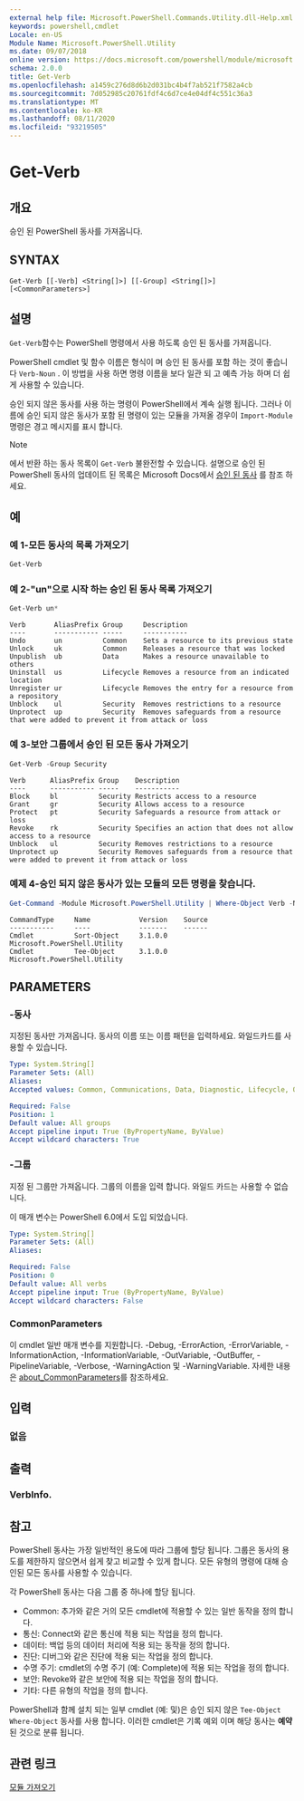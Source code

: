 ```yaml
---
external help file: Microsoft.PowerShell.Commands.Utility.dll-Help.xml
keywords: powershell,cmdlet
Locale: en-US
Module Name: Microsoft.PowerShell.Utility
ms.date: 09/07/2018
online version: https://docs.microsoft.com/powershell/module/microsoft.powershell.utility/get-verb?view=powershell-7&WT.mc_id=ps-gethelp
schema: 2.0.0
title: Get-Verb
ms.openlocfilehash: a1459c276d8d6b2d031bc4b4f7ab521f7582a4cb
ms.sourcegitcommit: 7d052985c20761fdf4c6d7ce4e04df4c551c36a3
ms.translationtype: MT
ms.contentlocale: ko-KR
ms.lasthandoff: 08/11/2020
ms.locfileid: "93219505"
---
```

# Get-Verb

## 개요
승인 된 PowerShell 동사를 가져옵니다.

## SYNTAX

```
Get-Verb [[-Verb] <String[]>] [[-Group] <String[]>] [<CommonParameters>]
```

## 설명

`Get-Verb`함수는 PowerShell 명령에서 사용 하도록 승인 된 동사를 가져옵니다.

PowerShell cmdlet 및 함수 이름은 형식이 며 승인 된 동사를 포함 하는 것이 좋습니다 `Verb-Noun` . 이 방법을 사용 하면 명령 이름을 보다 일관 되 고 예측 가능 하며 더 쉽게 사용할 수 있습니다.

승인 되지 않은 동사를 사용 하는 명령이 PowerShell에서 계속 실행 됩니다. 그러나 이름에 승인 되지 않은 동사가 포함 된 명령이 있는 모듈을 가져올 경우이 `Import-Module` 명령은 경고 메시지를 표시 합니다.

> [!NOTE]
> 에서 반환 하는 동사 목록이 `Get-Verb` 불완전할 수 있습니다. 설명으로 승인 된 PowerShell 동사의 업데이트 된 목록은 Microsoft Docs에서 [승인 된 동사](../../docs-conceptual/developer/cmdlet/approved-verbs-for-windows-powershell-commands.md) 를 참조 하세요.

## 예

### 예 1-모든 동사의 목록 가져오기

```powershell
Get-Verb
```

### 예 2-"un"으로 시작 하는 승인 된 동사 목록 가져오기

```powershell
Get-Verb un*
```

```Output
Verb       AliasPrefix Group     Description
----       ----------- -----     -----------
Undo       un          Common    Sets a resource to its previous state
Unlock     uk          Common    Releases a resource that was locked
Unpublish  ub          Data      Makes a resource unavailable to others
Uninstall  us          Lifecycle Removes a resource from an indicated location
Unregister ur          Lifecycle Removes the entry for a resource from a repository
Unblock    ul          Security  Removes restrictions to a resource
Unprotect  up          Security  Removes safeguards from a resource that were added to prevent it from attack or loss
```

### 예 3-보안 그룹에서 승인 된 모든 동사 가져오기

```powershell
Get-Verb -Group Security
```

```Output
Verb      AliasPrefix Group    Description
----      ----------- -----    -----------
Block     bl          Security Restricts access to a resource
Grant     gr          Security Allows access to a resource
Protect   pt          Security Safeguards a resource from attack or loss
Revoke    rk          Security Specifies an action that does not allow access to a resource
Unblock   ul          Security Removes restrictions to a resource
Unprotect up          Security Removes safeguards from a resource that were added to prevent it from attack or loss
```

### 예제 4-승인 되지 않은 동사가 있는 모듈의 모든 명령을 찾습니다.

```powershell
Get-Command -Module Microsoft.PowerShell.Utility | Where-Object Verb -NotIn (Get-Verb).Verb
```

```Output
CommandType     Name            Version    Source
-----------     ----            -------    ------
Cmdlet          Sort-Object     3.1.0.0    Microsoft.PowerShell.Utility
Cmdlet          Tee-Object      3.1.0.0    Microsoft.PowerShell.Utility
```

## PARAMETERS

### -동사

지정된 동사만 가져옵니다. 동사의 이름 또는 이름 패턴을 입력하세요. 와일드카드를 사용할 수 있습니다.

```yaml
Type: System.String[]
Parameter Sets: (All)
Aliases:
Accepted values: Common, Communications, Data, Diagnostic, Lifecycle, Other, Security

Required: False
Position: 1
Default value: All groups
Accept pipeline input: True (ByPropertyName, ByValue)
Accept wildcard characters: True
```

### -그룹

지정 된 그룹만 가져옵니다. 그룹의 이름을 입력 합니다. 와일드 카드는 사용할 수 없습니다.

이 매개 변수는 PowerShell 6.0에서 도입 되었습니다.

```yaml
Type: System.String[]
Parameter Sets: (All)
Aliases:

Required: False
Position: 0
Default value: All verbs
Accept pipeline input: True (ByPropertyName, ByValue)
Accept wildcard characters: False
```

### CommonParameters

이 cmdlet 일반 매개 변수를 지원합니다. -Debug, -ErrorAction, -ErrorVariable, -InformationAction, -InformationVariable, -OutVariable, -OutBuffer, -PipelineVariable, -Verbose, -WarningAction 및 -WarningVariable. 자세한 내용은 [about_CommonParameters](https://go.microsoft.com/fwlink/?LinkID=113216)를 참조하세요.

## 입력

### 없음

## 출력

### VerbInfo.

## 참고

PowerShell 동사는 가장 일반적인 용도에 따라 그룹에 할당 됩니다. 그룹은 동사의 용도를 제한하지 않으면서 쉽게 찾고 비교할 수 있게 합니다. 모든 유형의 명령에 대해 승인된 모든 동사를 사용할 수 있습니다.

각 PowerShell 동사는 다음 그룹 중 하나에 할당 됩니다.

- Common: 추가와 같은 거의 모든 cmdlet에 적용할 수 있는 일반 동작을 정의 합니다.
- 통신: Connect와 같은 통신에 적용 되는 작업을 정의 합니다.
- 데이터: 백업 등의 데이터 처리에 적용 되는 동작을 정의 합니다.
- 진단: 디버그와 같은 진단에 적용 되는 작업을 정의 합니다.
- 수명 주기: cmdlet의 수명 주기 (예: Complete)에 적용 되는 작업을 정의 합니다.
- 보안: Revoke와 같은 보안에 적용 되는 작업을 정의 합니다.
- 기타: 다른 유형의 작업을 정의 합니다.

PowerShell과 함께 설치 되는 일부 cmdlet (예: 및)은 승인 되지 않은 `Tee-Object` `Where-Object` 동사를 사용 합니다. 이러한 cmdlet은 기록 예외 이며 해당 동사는 **예약** 된 것으로 분류 됩니다.

## 관련 링크

[모듈 가져오기](../microsoft.powershell.core/import-module.md)
